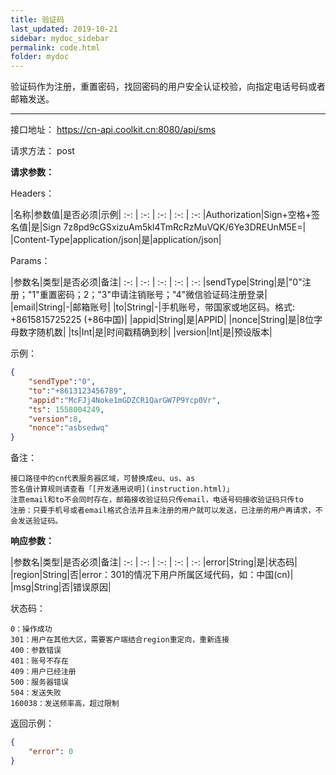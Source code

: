 ```yaml
---
title: 验证码
last_updated: 2019-10-21
sidebar: mydoc_sidebar
permalink: code.html
folder: mydoc
---
```


验证码作为注册，重置密码，找回密码的用户安全认证校验，向指定电话号码或者邮箱发送。

---

接口地址： https://cn-api.coolkit.cn:8080/api/sms

请求方法： post

**请求参数：**

Headers：

|名称|参数值|是否必须|示例|
:-: | :-: | :-: | :-: | :-:
|Authorization|Sign+空格+签名值|是|Sign 7z8pd9cGSxizuAm5kl4TmRcRzMuVQK/6Ye3DREUnM5E=|
|Content-Type|application/json|是|application/json|

Params：

|参数名|类型|是否必须|备注|
:-: | :-: | :-: | :-: | :-:
|sendType|String|是|"0"注册；"1"重置密码；2；"3"申请注销账号；"4"微信验证码注册登录|
|email|String|-|邮箱账号|
|to|String|-|手机账号，带国家或地区码。格式: +8615815725225 (+86中国)|
|appid|String|是|APPID|
|nonce|String|是|8位字母数字随机数|
|ts|Int|是|时间戳精确到秒|
|version|Int|是|预设版本|

示例：

```Json
{
    "sendType":"0",
    "to":"+8613123456789",
    "appid":"McFJj4Noke1mGDZCR1QarGW7P9Ycp0Vr",
    "ts": 1558004249,
    "version":8,
    "nonce":"asbsedwq"
}
```

备注：

    接口路径中的cn代表服务器区域，可替换成eu、us、as
    签名值计算规则请查看「[开发通用说明](instruction.html)」
    注意email和to不会同时存在，邮箱接收验证码只传email，电话号码接收验证码只传to
    注册：只要手机号或者email格式合法并且未注册的用户就可以发送，已注册的用户再请求，不会发送验证码。

**响应参数：**

|参数名|类型|是否必须|备注|
:-: | :-: | :-: | :-: | :-:
|error|String|是|状态码|
|region|String|否|error：301的情况下用户所属区域代码，如：中国(cn)|
|msg|String|否|错误原因|

状态码：

    0：操作成功  
    301：用户在其他大区，需要客户端结合region重定向，重新连接  
    400：参数错误  
    401：账号不存在  
    409：用户已经注册  
    500：服务器错误  
    504：发送失败  
    160038：发送频率高，超过限制  


返回示例：

```Json
{
    "error": 0
}
```